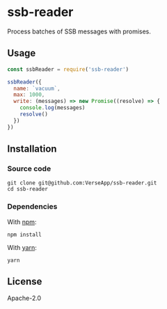 # ssb-reader

Process batches of SSB messages with promises.

## Usage

```javascript
const ssbReader = require('ssb-reader')

ssbReader({
  name: `vacuum`,
  max: 1000,
  write: (messages) => new Promise((resolve) => {
    console.log(messages)
    resolve()
  })
})

```

## Installation

### Source code

```shell
git clone git@github.com:VerseApp/ssb-reader.git
cd ssb-reader
```

### Dependencies

With [npm](https://npmjs.org/):

```shell
npm install
```

With [yarn](https://yarnpkg.com/en/):

```shell
yarn
```

## License

Apache-2.0

